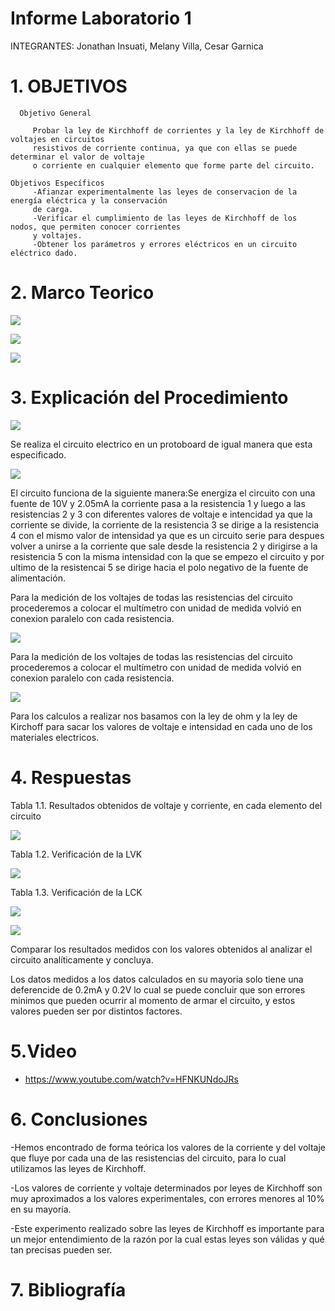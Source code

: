 # Informe Laboratorio 1

INTEGRANTES: Jonathan Insuati, Melany Villa, Cesar Garnica

# 1. OBJETIVOS

      Objetivo General
     
         Probar la ley de Kirchhoff de corrientes y la ley de Kirchhoff de voltajes en circuitos 
         resistivos de corriente continua, ya que con ellas se puede determinar el valor de voltaje
         o corriente en cualquier elemento que forme parte del circuito.    
    
    Objetivos Específicos
         -Afianzar experimentalmente las leyes de conservacion de la energía eléctrica y la conservación
         de carga.
         -Verificar el cumplimiento de las leyes de Kirchhoff de los nodos, que permiten conocer corrientes 
         y voltajes. 
         -Obtener los parámetros y errores eléctricos en un circuito eléctrico dado.
    

          
# 2. Marco Teorico

![](https://github.com/mjvilla1/ImagenesLab1/blob/main/mapa%20laboratorio%201.PNG)

![](https://github.com/mjvilla1/ImagenesLab1/blob/main/Cuadro%20voltaje.PNG)


![](https://github.com/mjvilla1/ImagenesLab1/blob/main/Materiales.PNG)

# 3. Explicación del Procedimiento

![](https://github.com/mjvilla1/ImagenesLab1/blob/main/Circuito%20laboratorio%201.jpeg)

Se realiza el circuito electrico en un protoboard de igual manera que esta especificado.

![](https://github.com/mjvilla1/ImagenesLab1/blob/main/Circuito%20armado.jpeg)

El circuito funciona de la siguiente manera:Se energiza el circuito con una fuente de 10V y 2.05mA la corriente pasa a la resistencia 1 y luego a las resistencias 2 y 3 con diferentes valores de voltaje e intencidad  ya que la corriente se divide, la corriente de la resistencia 3 se dirige a la resistencia 4 con el mismo valor de intensidad ya que es un circuito serie para despues volver a unirse a la corriente que sale desde la resistencia 2 y dirigirse a la resistencia 5 con la misma intensidad con la que se empezo el circuito y por ultimo de la resistencai 5 se dirige hacia el polo negativo de la fuente de alimentación.

Para la medición de los voltajes de todas las resistencias del circuito procederemos a colocar el multímetro con unidad de medida volvió en conexion paralelo con cada resistencia.

![](https://github.com/mjvilla1/ImagenesLab1/blob/main/Medicion%20de%20voltaje.jpeg)

Para la medición de los voltajes de todas las resistencias del circuito procederemos a colocar el multímetro con unidad de medida volvió en conexion paralelo con cada resistencia.

![](https://github.com/mjvilla1/ImagenesLab1/blob/main/Medicion%20de%20amperaje.jpeg)

Para los calculos a realizar nos basamos con la ley de ohm y la ley de Kirchoff para sacar los valores de voltaje e intensidad en cada uno de los materiales electricos.

# 4. Respuestas

Tabla 1.1. Resultados obtenidos de voltaje y corriente, en cada elemento del circuito

![](https://github.com/mjvilla1/ImagenesLab1/blob/main/Tabla%20%231.PNG)

Tabla 1.2. Verificación de la LVK

![](https://github.com/mjvilla1/ImagenesLab1/blob/main/Verificaci%C3%B3n%20LVK.PNG)

Tabla 1.3. Verificación de la LCK

![](https://github.com/mjvilla1/ImagenesLab1/blob/main/%23%20de%20Nodos.PNG)

![](https://github.com/mjvilla1/ImagenesLab1/blob/main/Table%201.3.jpeg)

Comparar los resultados medidos con los valores obtenidos al analizar el circuito analíticamente y concluya.

Los datos medidos a los datos calculados en su mayoria solo tiene una deferencide de 0.2mA y 0.2V lo cual se puede concluir que son errores minimos que pueden ocurrir al momento de armar el circuito, y estos valores pueden ser por distintos factores.

# 5.Video 

- https://www.youtube.com/watch?v=HFNKUNdoJRs

# 6. Conclusiones 

-Hemos encontrado de forma teórica los valores de la corriente y del voltaje que fluye por
cada una de las resistencias del circuito, para lo cual utilizamos las leyes de Kirchhoff.

-Los valores de corriente y voltaje determinados por leyes de Kirchhoff son muy aproximados 
a los valores experimentales, con errores menores al 10% en su mayoría.

-Este experimento realizado sobre las leyes de Kirchhoff es importante para un mejor entendimiento
de la razón por la cual estas leyes son válidas y qué tan precisas pueden ser. 

# 7. Bibliografía
